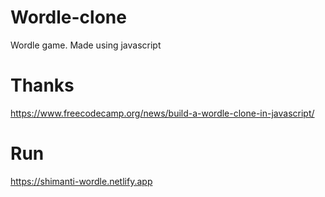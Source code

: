 # Wordle-clone
Wordle game. Made using javascript

# Thanks
https://www.freecodecamp.org/news/build-a-wordle-clone-in-javascript/

# Run
https://shimanti-wordle.netlify.app
